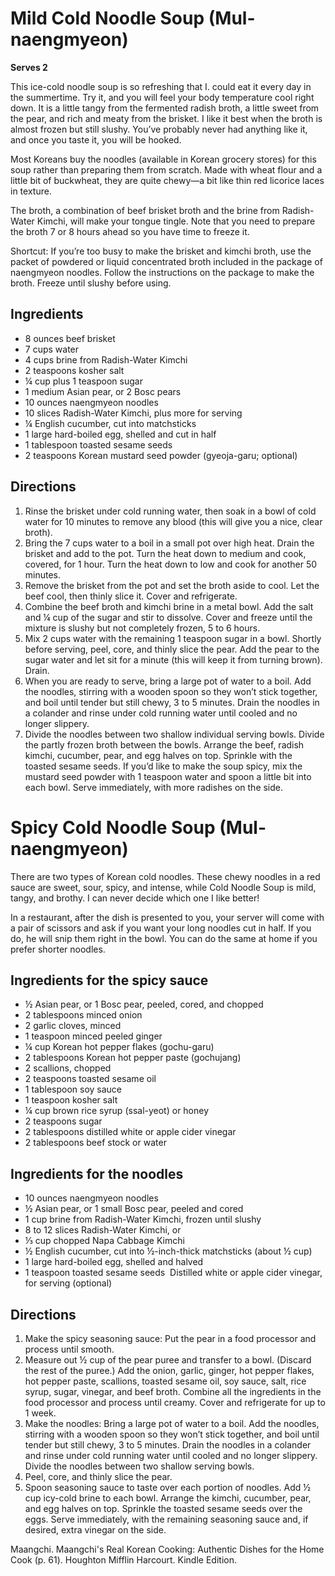 # Mild Cold Noodle Soup (Mul-naengmyeon)

**Serves 2**

This ice-cold noodle soup is so refreshing that I. could eat it every day in the summertime. Try it, and you will feel your body temperature cool right down. It is a little tangy from the fermented radish broth, a little sweet from the pear, and rich and meaty from the brisket. I like it best when the broth is almost frozen but still slushy. You’ve probably never had anything like it, and once you taste it, you will be hooked.

Most Koreans buy the noodles (available in Korean grocery stores) for this soup rather than preparing them from scratch. Made with wheat flour and a little bit of buckwheat, they are quite chewy—a bit like thin red licorice laces in texture.

The broth, a combination of beef brisket broth and the brine from Radish-Water Kimchi, will make your tongue tingle. Note that you need to prepare the broth 7 or 8 hours ahead so you have time to freeze it.

Shortcut: If you’re too busy to make the brisket and kimchi broth, use the packet of powdered or liquid concentrated broth included in the package of naengmyeon noodles. Follow the instructions on the package to make the broth. Freeze until slushy before using.

## Ingredients

* 8 ounces beef brisket
* 7 cups water
* 4 cups brine from Radish-Water Kimchi
* 2 teaspoons kosher salt
* ¼ cup plus 1 teaspoon sugar
* 1 medium Asian pear, or 2 Bosc pears
* 10 ounces naengmyeon noodles
* 10 slices Radish-Water Kimchi, plus more for serving
* ¼ English cucumber, cut into matchsticks
* 1 large hard-boiled egg, shelled and cut in half
* 1 tablespoon toasted sesame seeds
* 2 teaspoons Korean mustard seed powder (gyeoja-garu; optional)

## Directions

1. Rinse the brisket under cold running water, then soak in a bowl of cold water for 10 minutes to remove any blood (this will give you a nice, clear broth).
1. Bring the 7 cups water to a boil in a small pot over high heat. Drain the brisket and add to the pot. Turn the heat down to medium and cook, covered, for 1 hour. Turn the heat down to low and cook for another 50 minutes.
1. Remove the brisket from the pot and set the broth aside to cool. Let the beef cool, then thinly slice it. Cover and refrigerate.
1. Combine the beef broth and kimchi brine in a metal bowl. Add the salt and ¼ cup of the sugar and stir to dissolve. Cover and freeze until the mixture is slushy but not completely frozen, 5 to 6 hours.
1. Mix 2 cups water with the remaining 1 teaspoon sugar in a bowl. Shortly before serving, peel, core, and thinly slice the pear. Add the pear to the sugar water and let sit for a minute (this will keep it from turning brown). Drain.
1. When you are ready to serve, bring a large pot of water to a boil. Add the noodles, stirring with a wooden spoon so they won’t stick together, and boil until tender but still chewy, 3 to 5 minutes. Drain the noodles in a colander and rinse under cold running water until cooled and no longer slippery.
1. Divide the noodles between two shallow individual serving bowls. Divide the partly frozen broth between the bowls. Arrange the beef, radish kimchi, cucumber, pear, and egg halves on top. Sprinkle with the toasted sesame seeds. If you’d like to make the soup spicy, mix the mustard seed powder with 1 teaspoon water and spoon a little bit into each bowl. Serve immediately, with more radishes on the side.

# Spicy Cold Noodle Soup (Mul-naengmyeon)

There are two types of Korean cold noodles. These chewy noodles in a red sauce are sweet, sour, spicy, and intense, while Cold Noodle Soup is mild, tangy, and brothy. I can never decide which one I like better!

In a restaurant, after the dish is presented to you, your server will come with a pair of scissors and ask if you want your long noodles cut in half. If you do, he will snip them right in the bowl. You can do the same at home if you prefer shorter noodles.

## Ingredients for the spicy sauce

* ½ Asian pear, or 1 Bosc pear, peeled, cored, and chopped
* 2 tablespoons minced onion
* 2 garlic cloves, minced
* 1 teaspoon minced peeled ginger
* ¼ cup Korean hot pepper flakes (gochu-garu)
* 2 tablespoons Korean hot pepper paste (gochujang)
* 2 scallions, chopped
* 2 teaspoons toasted sesame oil
* 1 tablespoon soy sauce
* 1 teaspoon kosher salt
* ¼ cup brown rice syrup (ssal-yeot) or honey
* 2 teaspoons sugar
* 2 tablespoons distilled white or apple cider vinegar
* 2 tablespoons beef stock or water

## Ingredients for the noodles

* 10 ounces naengmyeon noodles
* ½ Asian pear, or 1 small Bosc pear, peeled and cored
* 1 cup brine from Radish-Water Kimchi, frozen until slushy
* 8 to 12 slices Radish-Water Kimchi, or
* ⅓ cup chopped Napa Cabbage Kimchi
* ½ English cucumber, cut into ½-inch-thick matchsticks (about ½ cup)
* 1 large hard-boiled egg, shelled and halved
* 1 teaspoon toasted sesame seeds ​ Distilled white or apple cider vinegar, for serving (optional)

## Directions

1. Make the spicy seasoning sauce: Put the pear in a food processor and process until smooth.
1. Measure out ½ cup of the pear puree and transfer to a bowl. (Discard the rest of the puree.) Add the onion, garlic, ginger, hot pepper flakes, hot pepper paste, scallions, toasted sesame oil, soy sauce, salt, rice syrup, sugar, vinegar, and beef broth. Combine all the ingredients in the food processor and process until creamy. Cover and refrigerate for up to 1 week.
1. Make the noodles: Bring a large pot of water to a boil. Add the noodles, stirring with a wooden spoon so they won’t stick together, and boil until tender but still chewy, 3 to 5 minutes. Drain the noodles in a colander and rinse under cold running water until cooled and no longer slippery. Divide the noodles between two shallow serving bowls.
1. Peel, core, and thinly slice the pear.
1. Spoon seasoning sauce to taste over each portion of noodles. Add ½ cup icy-cold brine to each bowl. Arrange the kimchi, cucumber, pear, and egg halves on top. Sprinkle the toasted sesame seeds over the eggs. Serve immediately, with the remaining seasoning sauce and, if desired, extra vinegar on the side.

Maangchi. Maangchi's Real Korean Cooking: Authentic Dishes for the Home Cook (p. 61). Houghton Mifflin Harcourt. Kindle Edition.
